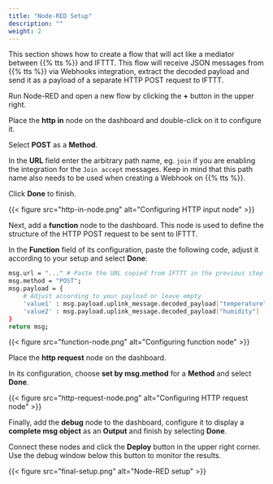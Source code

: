 ```yaml
---
title: "Node-RED Setup"
description: ""
weight: 2
---
```


This section shows how to create a flow that will act like a mediator between {{% tts %}} and IFTTT. This flow will receive JSON messages from {{% tts %}} via Webhooks integration, extract the decoded payload and send it as a payload of a separate HTTP POST request to IFTTT.

<!--more-->

Run Node-RED and open a new flow by clicking the **+** button in the upper right.

Place the **http in** node on the dashboard and double-click on it to configure it.

Select **POST** as a **Method**.

In the **URL** field enter the arbitrary path name, eg. `join` if you are enabling the integration for the `Join accept` messages. Keep in mind that this path name also needs to be used when creating a Webhook on {{% tts %}}.

Click **Done** to finish.

{{< figure src="http-in-node.png" alt="Configuring HTTP input node" >}}

Next, add a **function** node to the dashboard. This node is used to define the structure of the HTTP POST request to be sent to IFTTT.

In the **Function** field of its configuration, paste the following code, adjust it according to your setup and select **Done**:

```bash
msg.url = "..." # Paste the URL copied from IFTTT in the previous step
msg.method = "POST";
msg.payload = {
    # Adjust according to your payload or leave empty
    'value1' : msg.payload.uplink_message.decoded_payload["temperature"],
    'value2' : msg.payload.uplink_message.decoded_payload["humidity"]
}
return msg;
```

{{< figure src="function-node.png" alt="Configuring function node" >}}

Place the **http request** node on the dashboard.

In its configuration, choose **set by msg.method** for a **Method** and select **Done**.

{{< figure src="http-request-node.png" alt="Configuring HTTP request node" >}}

Finally, add the **debug** node to the dashboard, configure it to display a **complete msg object** as an **Output** and finish by selecting **Done**.

Connect these nodes and click the **Deploy** button in the upper right corner. Use the debug window below this button to monitor the results.

{{< figure src="final-setup.png" alt="Node-RED setup" >}}
